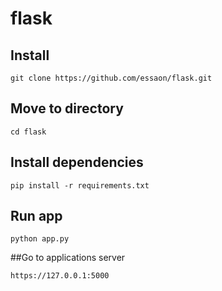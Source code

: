 # flask
## Install
```
git clone https://github.com/essaon/flask.git
```
## Move to directory
```
cd flask
```
## Install dependencies
```
pip install -r requirements.txt
```
## Run app
```
python app.py
```
##Go to applications server
```
https://127.0.0.1:5000
```
